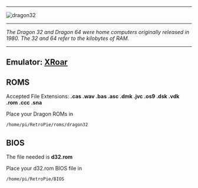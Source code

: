 ***
![dragon32](https://cloud.githubusercontent.com/assets/10035308/12191211/24642b98-b58f-11e5-83aa-34ab38abc78c.png)
***
_The Dragon 32 and Dragon 64 were home computers originally released in 1980. The 32 and 64 refer to the kilobytes of RAM._

***
## Emulator: [XRoar](http://www.6809.org.uk/xroar/)

## ROMS
Accepted File Extensions: **.cas .wav .bas .asc .dmk .jvc .os9 .dsk .vdk .rom .ccc .sna**

Place your Dragon ROMs in
```
/home/pi/RetroPie/roms/dragon32
```
## BIOS

The file needed is **d32.rom**

Place your d32.rom BIOS file in
```
/home/pi/RetroPie/BIOS
```